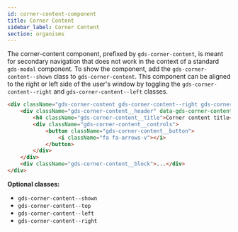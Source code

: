```yaml
---
id: corner-content-component
title: Corner Content
sidebar_label: Corner Content
section: organisms
---
```


The corner-content component, prefixed by `gds-corner-content`, is meant for secondary navigation that does not work in the context of a standard `gds-modal` component. To show the component, add the `gds-corner-content--shown` class to `gds-corner-content`. This component can be aligned to the right or left side of the user's window by toggling the `gds-corner-content--right` and `gds-corner-content--left` classes.

```html
<div className="gds-corner-content gds-corner-content--right gds-corner-content--shown">
    <div className="gds-corner-content__header" data-gds-corner-content>
        <h4 className="gds-corner-content__title">Corner content title</h4>
        <div className="gds-corner-content__controls">
            <button className="gds-corner-content__button">
                <i className="fa fa-arrows-v"></i>
            </button>
        </div>
    </div>
    <div className="gds-corner-content__block">...</div>
</div>
```

**Optional classes:**

-   `gds-corner-content--shown`
-   `gds-corner-content--top`
-   `gds-corner-content--left`
-   `gds-corner-content--right`
